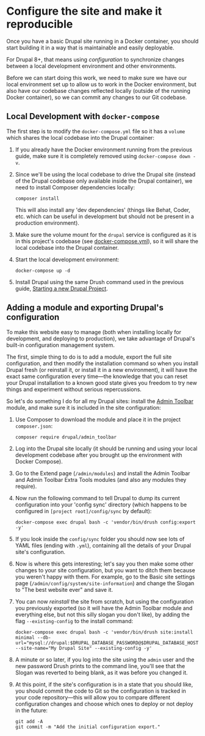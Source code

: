 # Configure the site and make it reproducible

Once you have a basic Drupal site running in a Docker container, you should start building it in a way that is maintainable and easily deployable.

For Drupal 8+, that means using _configuration_ to synchronize changes between a local development environment and other environments.

Before we can start doing this work, we need to make sure we have our local environment set up to allow us to work in the Docker environment, but also have our codebase changes reflected locally (outside of the running Docker container), so we can commit any changes to our Git codebase.

## Local Development with `docker-compose`

The first step is to modify the `docker-compose.yml` file so it has a `volume` which shares the local codebase into the Drupal container:

  1. If you already have the Docker environment running from the previous guide, make sure it is completely removed using `docker-compose down -v`.
  1. Since we'll be using the local codebase to drive the Drupal site (instead of the Drupal codebase only available inside the Drupal container), we need to install Composer dependencies locally:

     ```
     composer install
     ```

     This will also install any 'dev dependencies' (things like Behat, Coder, etc. which can be useful in development but should not be present in a production environment).
  1. Make sure the volume mount for the `drupal` service is configured as it is in this project's codebase (see [docker-compose.yml](../docker-compose.yml)), so it will share the local codebase into the Drupal container.
  1. Start the local development environment:

     ```
     docker-compose up -d
     ```

  1. Install Drupal using the same Drush command used in the previous guide, [Starting a new Drupal Project](starting-new-project.md).

## Adding a module and exporting Drupal's configuration

To make this website easy to manage (both when installing locally for development, and deploying to production), we take advantage of Drupal's built-in configuration management system.

The first, simple thing to do is to add a module, export the full site configuration, and then modify the installation command so when you install Drupal fresh (or reinstall it, or install it in a new environment), it will have the exact same configuration every time—the knowledge that you can reset your Drupal installation to a known good state gives you freedom to try new things and experiment without serious repercussions.

So let's do something I do for all my Drupal sites: install the [Admin Toolbar](https://www.drupal.org/project/admin_toolbar) module, and make sure it is included in the site configuration:

  1. Use Composer to download the module and place it in the project `composer.json`:

     ```
     composer require drupal/admin_toolbar
     ```

  1. Log into the Drupal site locally (it should be running and using your local development codebase after you brought up the environment with Docker Compose).
  1. Go to the Extend page (`/admin/modules`) and install the Admin Toolbar and Admin Toolbar Extra Tools modules (and also any modules they require).
  1. Now run the following command to tell Drupal to dump its current configuration into your 'config sync' directory (which happens to be configured in `[project root]/config/sync` by default):

     ```
     docker-compose exec drupal bash -c 'vendor/bin/drush config:export -y'
     ```

  1. If you look inside the `config/sync` folder you should now see lots of YAML files (ending with `.yml`), containing all the details of your Drupal site's configuration.
  1. Now is where this gets interesting; let's say you then make some other changes to your site configuration, but you want to ditch them because you weren't happy with them. For example, go to the Basic site settings page (`/admin/config/system/site-information`) and change the Slogan to "The best website ever" and save it.
  1. You can now _reinstall_ the site from scratch, but using the configuration you previously exported (so it will have the Admin Toolbar module and everything else, but not this silly slogan you don't like), by adding the flag `--existing-config` to the install command:

     ```
     docker-compose exec drupal bash -c 'vendor/bin/drush site:install minimal --db-url="mysql://drupal:$DRUPAL_DATABASE_PASSWORD@$DRUPAL_DATABASE_HOST/drupal" --site-name="My Drupal Site" --existing-config -y'
     ```

  1. A minute or so later, if you log into the site using the `admin` user and the new password Drush prints to the command line, you'll see that the Slogan was reverted to being blank, as it was before you changed it.
  1. At this point, if the site's configuration is in a state that you should like, you should commit the code to Git so the configuration is tracked in your code repository—this will allow you to compare different configuration changes and choose which ones to deploy or not deploy in the future:

     ```
     git add -A
     git commit -m "Add the initial configuration export."
     ```
